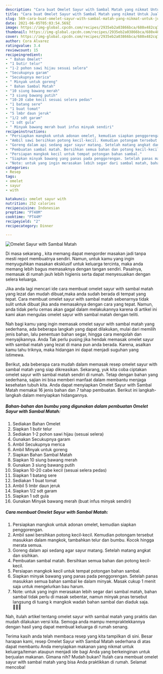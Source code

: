 ```yaml
---
description: "Cara buat Omelet Sayur with Sambal Matah yang nikmat Untuk Jualan"
title: "Cara buat Omelet Sayur with Sambal Matah yang nikmat Untuk Jualan"
slug: 569-cara-buat-omelet-sayur-with-sambal-matah-yang-nikmat-untuk-jualan
date: 2021-06-05T05:03:54.569Z
image: https://img-global.cpcdn.com/recipes/2935eb2a03866bca/680x482cq70/omelet-sayur-with-sambal-matah-foto-resep-utama.jpg
thumbnail: https://img-global.cpcdn.com/recipes/2935eb2a03866bca/680x482cq70/omelet-sayur-with-sambal-matah-foto-resep-utama.jpg
cover: https://img-global.cpcdn.com/recipes/2935eb2a03866bca/680x482cq70/omelet-sayur-with-sambal-matah-foto-resep-utama.jpg
author: Cora Alvarez
ratingvalue: 3.4
reviewcount: 15
recipeingredient:
- " Bahan Omelet"
- "1 butir telur"
- "1-2 pohon sawi hijau sesuai selera"
- "Secukupnya garam"
- "Secukupnya merica"
- " Minyak untuk goreng"
- " Bahan Sambal Matah"
- "10 siung bawang merah"
- "3 siung bawang putih"
- "10-20 cabe kecil sesuai selera pedas"
- "1 batang sere"
- "1 buat tomat"
- "5 lmbr daun jeruk"
- "1/2 sdt garam"
- "1 sdt gula"
- " Minyak bawang merah buat infus minyak sendiri"
recipeinstructions:
- "Persiapkan mangkok untuk adonan omelet, kemudian siapkan penggorengan."
- "Ambil sawi bersihkan potong kecil-kecil. Kemudian potongam tersebut masukkan dalam mangkok, tambahkan telur dan bumbu. Kocok hingga merata semua."
- "Goreng dalam api sedang agar sayur matang. Setelah matang angkat dan sisihkan."
- "Pembuatan sambal matah. Bersihkan semua bahan dan potong kecil-kecil."
- "Persiapan mangkok kecil untuk tempat potongan bahan sambal."
- "Siapkan minyak bawang yang panas pada penggorengan. Setelah panas masukkan semua bahan sambal ke dalam minyak. Masak cukup 1 menit saja untuk mengelurkan bau harum."
- "Note: untuk yang ingin merasakan lebih segar dari sambal matah, bahan sambal tidak perlu di masak sebentar, namun minyak pnas tersebut langsung di tuang k mangkok wadah bahan sambal dan diaduk saja. 👩🏻‍🍳"
categories:
- Resep
tags:
- omelet
- sayur
- with

katakunci: omelet sayur with 
nutrition: 252 calories
recipecuisine: Indonesian
preptime: "PT40M"
cooktime: "PT44M"
recipeyield: "2"
recipecategory: Dinner

---
```



![Omelet Sayur with Sambal Matah](https://img-global.cpcdn.com/recipes/2935eb2a03866bca/680x482cq70/omelet-sayur-with-sambal-matah-foto-resep-utama.jpg)

Di masa  sekarang , kita memang dapat mengorder masakan jadi tanpa mesti repot membuatnya sendiri. Namun, untuk kamu yang ingin menyuguhkan masakan eksklusif untuk keluarga tercinta, maka anda memang lebih bagus memasaknya dengan tangan sendiri. Pasalnya, memasak di rumah jauh lebih higienis serta dapat menyesuaikan dengan selera keluarga.

Jika anda lagi mencari ide cara membuat omelet sayur with sambal matah yang lezat dan mudah dibuat,maka anda sudah berada di tempat yang tepat. Cara membuat omelet sayur with sambal matah  sebenarnya tidak sulit untuk dibuat jika anda memasaknya dengan cara yang tepat. Namun, anda tidak perlu cemas akan gagal dalam melakukannya 
karena di artikel ini kami akan mengulas omelet sayur with sambal matah dengan teliti.  



Nah bagi kamu yang ingin memasak omelet sayur with sambal matah yang sederhana, ada beberapa langkah yang dapat dilakukan, mulai dari memilih jenis bahan, lalu penentuan bahan segar, hingga cara mengolah dan menyajikannya. Anda Tak perlu pusing jika hendak memasak omelet sayur with sambal matah yang lezat di mana pun anda berada. Karena, asalkan kamu  tahu triknya, maka hidangan ini dapat menjadi suguhan yang istimewa.

Berikut, ada beberapa cara mudah dalam memasak resep omelet sayur with sambal matah yang siap dikreasikan. Sekarang, yuk kita coba ciptakan omelet sayur with sambal matah sendiri di rumah. Tetap dengan bahan yang sederhana, sajian ini bisa memberi manfaat dalam membantu menjaga kesehatan tubuh kita. Anda dapat menyiapkan Omelet Sayur with Sambal Matah memakai 16 jenis bahan dan 7 tahap pembuatan. Berikut ini langkah-langkah dalam menyiapkan hidangannya.

<!--inarticleads1-->

##### Bahan-bahan dan bumbu yang digunakan dalam pembuatan Omelet Sayur with Sambal Matah:

1. Sediakan  Bahan Omelet
1. Siapkan 1 butir telur
1. Sediakan 1-2 pohon sawi hijau (sesuai selera)
1. Gunakan Secukupnya garam
1. Ambil Secukupnya merica
1. Ambil  Minyak untuk goreng
1. Siapkan  Bahan Sambal Matah
1. Siapkan 10 siung bawang merah
1. Gunakan 3 siung bawang putih
1. Siapkan 10-20 cabe kecil (sesuai selera pedas)
1. Siapkan 1 batang sere
1. Sediakan 1 buat tomat
1. Ambil 5 lmbr daun jeruk
1. Siapkan 1/2 sdt garam
1. Siapkan 1 sdt gula
1. Gunakan  Minyak bawang merah (buat infus minyak sendiri)




<!--inarticleads2-->

##### Cara membuat Omelet Sayur with Sambal Matah:

1. Persiapkan mangkok untuk adonan omelet, kemudian siapkan penggorengan.
1. Ambil sawi bersihkan potong kecil-kecil. Kemudian potongam tersebut masukkan dalam mangkok, tambahkan telur dan bumbu. Kocok hingga merata semua.
1. Goreng dalam api sedang agar sayur matang. Setelah matang angkat dan sisihkan.
1. Pembuatan sambal matah. Bersihkan semua bahan dan potong kecil-kecil.
1. Persiapan mangkok kecil untuk tempat potongan bahan sambal.
1. Siapkan minyak bawang yang panas pada penggorengan. Setelah panas masukkan semua bahan sambal ke dalam minyak. Masak cukup 1 menit saja untuk mengelurkan bau harum.
1. Note: untuk yang ingin merasakan lebih segar dari sambal matah, bahan sambal tidak perlu di masak sebentar, namun minyak pnas tersebut langsung di tuang k mangkok wadah bahan sambal dan diaduk saja. 👩🏻‍🍳




Nah, itulah artikel tentang  omelet sayur with sambal matah  yang praktis dan mudah dilakukan versi kita. Semoga anda mampu mempraktekkannya dengan hasil yang dapat membuat keluarga di rumah senang. 

Terima kasih anda telah membaca resep yang kita tampilkan di sini. Besar harapan kami, resep  Omelet Sayur with Sambal Matah sederhana di atas dapat membantu Anda menyiapkan makanan yang nikmat untuk keluarga/teman ataupun menjadi ide bagi Anda yang berkeinginan untuk berjualan makanan. Gimana nih? Mudah bukan? Itulah cara membuat omelet sayur with sambal matah yang bisa Anda praktikkan di rumah. Selamat mencoba!

